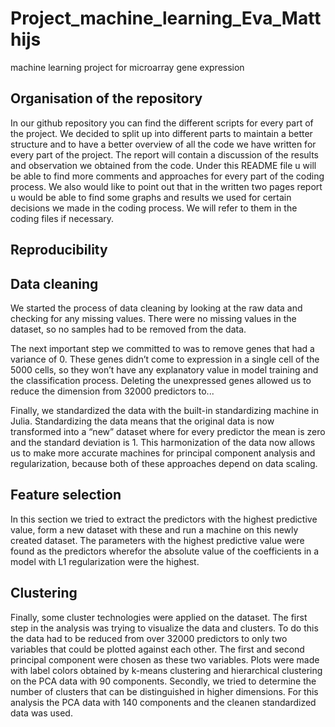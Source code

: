 # Project_machine_learning_Eva_Matthijs
machine learning project for microarray gene expression

## Organisation of the repository 
In our github repository you can find the different scripts for every part of the project. We decided to split up into different parts to maintain a better structure and to have a better overview of all the code we have written for every part of the project. The report will contain a discussion of the results and observation we obtained from the code. Under this README file u will be able to find more comments and approaches for every part of the coding process. We also would like to point out that in the written two pages report u would be able to find some graphs and results we used for certain decisions we made in the coding process. We will refer to them in the coding files if necessary. 

## Reproducibility 

## Data cleaning
We started the process of data cleaning by looking at the raw data and checking for any missing values. There were no missing values in the dataset, so no samples had to be removed from the data. 

The next important step we committed to was to remove genes that had a variance of 0. These genes didn’t come to expression in a single cell of the 5000 cells, so they won’t have any explanatory value in model training and the classification process. Deleting the unexpressed genes allowed us to reduce the dimension from 32000 predictors to... 

Finally, we standardized the data with the built-in standardizing machine in Julia. Standardizing the data means that the original data is now transformed into a “new” dataset where for every predictor the mean is zero and the standard deviation is 1. This harmonization of the data now allows us to make more accurate machines for principal component analysis and regularization, because both of these approaches depend on data scaling.  

## Feature selection
In this section we tried to extract the predictors with the highest predictive value, form a new dataset with these and run a machine on this newly created dataset. The parameters with the highest predictive value were found as the predictors wherefor the absolute value of the coefficients in a model with L1 regularization were the highest. 

## Clustering
Finally, some cluster technologies were applied on the dataset. 
The first step in the analysis was trying to visualize the data and clusters. To do this the data had to be reduced from over 32000 predictors to only two variables that could be plotted against each other. The first and second principal component were chosen as these two variables. Plots were made with label colors obtained by k-means clustering and hierarchical clustering on the PCA data with 90 components.
Secondly, we tried to determine the number of clusters that can be distinguished in higher dimensions. For this analysis the PCA data with 140 components and the cleanen standardized data was used.


